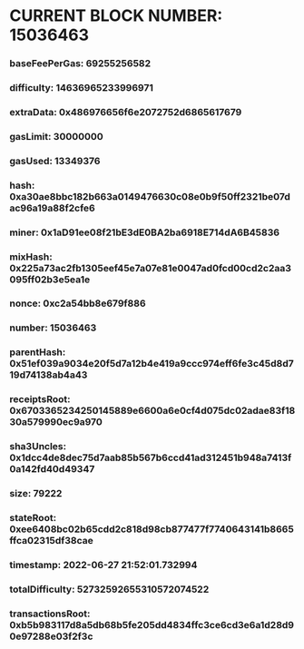 # CURRENT BLOCK NUMBER: 15036463

### baseFeePerGas: 69255256582
### difficulty: 14636965233996971
### extraData: 0x486976656f6e2072752d6865617679
### gasLimit: 30000000
### gasUsed: 13349376
### hash: 0xa30ae8bbc182b663a0149476630c08e0b9f50ff2321be07dac96a19a88f2cfe6
### miner: 0x1aD91ee08f21bE3dE0BA2ba6918E714dA6B45836
### mixHash: 0x225a73ac2fb1305eef45e7a07e81e0047ad0fcd00cd2c2aa3095ff02b3e5ea1e
### nonce: 0xc2a54bb8e679f886
### number: 15036463
### parentHash: 0x51ef039a9034e20f5d7a12b4e419a9ccc974eff6fe3c45d8d719d74138ab4a43
### receiptsRoot: 0x6703365234250145889e6600a6e0cf4d075dc02adae83f1830a579990ec9a970
### sha3Uncles: 0x1dcc4de8dec75d7aab85b567b6ccd41ad312451b948a7413f0a142fd40d49347
### size: 79222
### stateRoot: 0xee6408bc02b65cdd2c818d98cb877477f7740643141b8665ffca02315df38cae
### timestamp: 2022-06-27 21:52:01.732994
### totalDifficulty: 52732592655310572074522
### transactionsRoot: 0xb5b983117d8a5db68b5fe205dd4834ffc3ce6cd3e6a1d28d90e97288e03f2f3c
